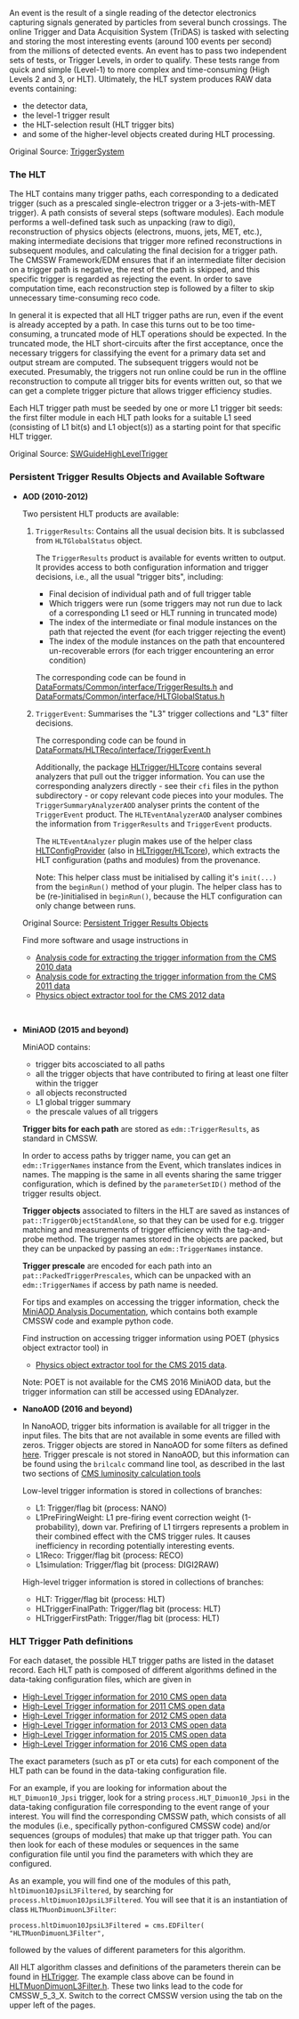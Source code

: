 An event is the result of a single reading of the detector electronics capturing signals generated by particles from several bunch crossings. The online Trigger and Data Acquisition System (TriDAS) is tasked with selecting and storing the most interesting events (around 100 events per second) from the millions of detected events. An event has to pass two independent sets of tests, or Trigger Levels, in order to qualify. These tests range from quick and simple (Level-1) to more complex and time-consuming (High Levels 2 and 3, or HLT). Ultimately, the HLT system produces RAW data events containing:

- the detector data,
- the level-1 trigger result
- the HLT-selection result (HLT trigger bits)
- and some of the higher-level objects created during HLT processing.

Original Source: [TriggerSystem](https://twiki.cern.ch/twiki/bin/view/CMSPublic/WorkBookCMSSWFramework#TriggerSystem "TriggerSystem")


### The HLT

The HLT contains many trigger paths, each corresponding to a dedicated trigger (such as a prescaled single-electron trigger or a 3-jets-with-MET trigger). A path consists of several steps (software modules). Each module performs a well-defined task such as unpacking (raw to digi), reconstruction of physics objects (electrons, muons, jets, MET, etc.), making intermediate decisions that trigger more refined reconstructions in subsequent modules, and calculating the final decision for a trigger path. The CMSSW Framework/EDM ensures that if an intermediate filter decision on a trigger path is negative, the rest of the path is skipped, and this specific trigger is regarded as rejecting the event. In order to save computation time, each reconstruction step is followed by a filter to skip unnecessary time-consuming reco code.

In general it is expected that all HLT trigger paths are run, even if the event is already accepted by a path. In case this turns out to be too time-consuming, a truncated mode of HLT operations should be expected. In the truncated mode, the HLT short-circuits after the first acceptance, once the necessary triggers for classifying the event for a primary data set and output stream are computed. The subsequent triggers would not be executed. Presumably, the triggers not run online could be run in the offline reconstruction to compute all trigger bits for events written out, so that we can get a complete trigger picture that allows trigger efficiency studies.

Each HLT trigger path must be seeded by one or more L1 trigger bit seeds: the first filter module in each HLT path looks for a suitable L1 seed (consisting of L1 bit(s) and L1 object(s)) as a starting point for that specific HLT trigger.

Original Source: [SWGuideHighLevelTrigger](https://twiki.cern.ch/twiki/bin/view/CMSPublic/SWGuideHighLevelTrigger#How_it_works "SWGuideHighLevelTrigger")

### Persistent Trigger Results Objects and Available Software

- <b>AOD (2010-2012)</b>

  Two persistent HLT products are available:

  1. `TriggerResults`: Contains all the usual decision bits. It is subclassed from `HLTGlobalStatus` object.

     The `TriggerResults` product is available for events written to output. It provides access to both configuration information and trigger decisions, i.e., all the usual "trigger bits", including:
     - Final decision of individual path and of full trigger table
     - Which triggers were run (some triggers may not run due to lack of a corresponding L1 seed or HLT running in truncated mode)
     - The index of the intermediate or final module instances on the path that rejected the event (for each trigger rejecting the event)
     - The index of the module instances on the path that encountered un-recoverable errors (for each trigger encountering an error condition)
     
     The corresponding code can be found in [DataFormats/Common/interface/TriggerResults.h](https://github.com/cms-sw/cmssw/blob/CMSSW_5_3_X/DataFormats/Common/interface/TriggerResults.h "TriggerResults.h") and [DataFormats/Common/interface/HLTGlobalStatus.h](https://github.com/cms-sw/cmssw/blob/CMSSW_5_3_X/DataFormats/Common/interface/HLTGlobalStatus.h "HLTGlobalStatus.h")

  2. `TriggerEvent`: Summarises the "L3" trigger collections and "L3" filter decisions.

     The corresponding code can be found in [DataFormats/HLTReco/interface/TriggerEvent.h](https://github.com/cms-sw/cmssw/blob/CMSSW_5_3_X/DataFormats/HLTReco/interface/TriggerEvent.h "TriggerEvent.h")

     Additionally, the package [HLTrigger/HLTcore](htts://github.com/cms-sw/cmssw/tree/CMSSW_5_3_X/HLTrigger/HLTcore "HLTrigger/HLTcore") contains several analyzers that pull out the trigger information. You can use the corresponding analyzers directly - see their `cfi` files in
the python subdirectory - or copy relevant code pieces into your modules. The `TriggerSummaryAnalyzerAOD` analyser prints the content of the `TriggerEvent` product. The `HLTEventAnalyzerAOD` analyser combines the information from `TriggerResults` and `TriggerEvent` products.

     The `HLTEventAnalyzer` plugin makes use of the helper class [HLTConfigProvider](https://github.com/cms-sw/cmssw/blob/CMSSW_5_3_X/HLTrigger/HLTcore/interface/HLTConfigProvider.h "HLTConfigProvider") (also in [HLTrigger/HLTcore](https://github.com/cms-sw/cmssw/tree/CMSSW_5_3_X/HLTrigger/HLTcore "HLTrigger/HLTcore")), which extracts the HLT configuration (paths and modules) from the provenance.

     Note: This helper class must be initialised by calling it's `init(...)`
from the `beginRun()` method of your plugin. The helper class has to be (re-)initialised in `beginRun()`, because the HLT
configuration can only change between runs.

  Original Source: [Persistent Trigger Results Objects](https://twiki.cern.ch/twiki/bin/view/CMSPublic/SWGuideHighLevelTrigger#Persistent_Trigger_Results_Objec "Persistent Trigger Results Objects")

  Find more software and usage instructions in

  - [Analysis code for extracting the trigger information from the CMS 2010 data](/record/5003)
  - [Analysis code for extracting the trigger information from the CMS 2011 data](/record/5004)
  - [Physics object extractor tool for the CMS 2012 data](/record/12501)

<br>

- <b>MiniAOD (2015 and beyond)</b>
  
  MiniAOD contains:
  - trigger bits accosciated to all paths
  - all the trigger objects that have contributed to firing at least one filter within the trigger
  - all objects reconstructed
  - L1 global trigger summary
  - the prescale values of all triggers
 
  <b>Trigger bits for each path</b> are stored as `edm::TriggerResults`, as standard in CMSSW.

  In order to access paths by trigger name, you can get an `edm::TriggerNames` instance from the Event, which translates indices in names. The mapping is the same in all events sharing the same trigger configuration, which is defined by the `parameterSetID()` method of the trigger results object.

  <b>Trigger objects</b> associated to filters in the HLT are saved as instances of `pat::TriggerObjectStandAlone`, so that they can be used for e.g. trigger matching and measurements of trigger efficiency with the tag-and-probe method. The trigger names stored in the objects are packed, but they can be unpacked by passing an `edm::TriggerNames` instance.

  <b>Trigger prescale</b> are encoded for each path into an `pat::PackedTriggerPrescales`, which can be unpacked with an `edm::TriggerNames` if access by path name is needed.

  For tips and examples on accessing the trigger information, check the [MiniAOD Analysis Documentation](https://twiki.cern.ch/twiki/bin/view/CMSPublic/WorkBookMiniAOD2015), which contains both example CMSSW code and example python code.

  Find instruction on accessing trigger information using POET (physics object extractor tool) in

  - [Physics object extractor tool for the CMS 2015 data](/record/12502).

  Note: POET is not available for the CMS 2016 MiniAOD data, but the trigger information can still be accessed using EDAnalyzer.

- <b>NanoAOD (2016 and beyond)</b>

  In NanoAOD, trigger bits information is available for all trigger in the input files. The bits that are not available in some events are filled with zeros. Trigger objects are stored in NanoAOD for some filters as defined [here](https://github.com/cms-sw/cmssw/blob/master/PhysicsTools/NanoAOD/python/triggerObjects_cff.py#L53). Trigger prescale is not stored in NanoAOD, but this information can be found using the `brilcalc` command line tool, as described in the last two sections of [CMS luminosity calculation tools](/docs/cms-guide-luminosity-calculation)
 
 
  Low-level trigger information is stored in collections of branches:
 
  - L1: Trigger/flag bit (process: NANO)
  - L1PreFiringWeight: L1 pre-firing event correction weight (1-probability), down var. Prefiring of L1 tirrgers represents a problem in their combined effect with the CMS trigger rules. It causes inefficiency in recording potentially interesting events.
  - L1Reco: Trigger/flag bit (process: RECO)
  - L1simulation: Trigger/flag bit (process: DIGI2RAW)

  High-level trigger information is stored in collections of branches:
 
  - HLT: Trigger/flag bit (process: HLT)
  - HLTriggerFinalPath: Trigger/flag bit (process: HLT)
  - HLTriggerFirstPath: Trigger/flag bit (process: HLT)

   
### HLT Trigger Path definitions

For each dataset, the possible HLT trigger paths are listed in the dataset record. Each HLT path is composed of different algorithms defined in the data-taking configuration files, which are given in

- [High-Level Trigger information for 2010 CMS open data](/record/1699)
- [High-Level Trigger information for 2011 CMS open data](/record/1700)
- [High-Level Trigger information for 2012 CMS open data](/record/1701)
- [High-Level Trigger information for 2013 CMS open data](/record/1702)
- [High-Level Trigger information for 2015 CMS open data](/record/23900)
- [High-Level Trigger information for 2016 CMS open data](/record/30300)

The exact parameters (such as pT or eta cuts) for each component of the HLT path can be found in the data-taking configuration file.

For an example, if you are looking for information about the `HLT_Dimuon10_Jpsi` trigger, look for a string `process.HLT_Dimuon10_Jpsi`
in the data-taking configuration file corresponding to the event range of your interest.
You will find the corresponding CMSSW path, which consists of all the modules (i.e., specifically python-configured CMSSW code)
and/or sequences (groups of modules) that make up that trigger path.
You can then look for each of these modules or sequences in the same configuration file until you find
the parameters with which they are configured.

As an example, you will find one of the modules of this path, `hltDimuon10JpsiL3Filtered`, by searching for
`process.hltDimuon10JpsiL3Filtered`. You will see that it is an instantiation of class `HLTMuonDimuonL3Filter`:

`process.hltDimuon10JpsiL3Filtered = cms.EDFilter( "HLTMuonDimuonL3Filter",`

followed by the values of different parameters for this algorithm.

All HLT algorithm classes and definitions of the parameters therein can be found in
[HLTrigger](https://github.com/cms-sw/cmssw/tree/CMSSW_5_3_X/HLTrigger "HLTrigger"). The example class above can be found in
[HLTMuonDimuonL3Filter.h](https://github.com/cms-sw/cmssw/blob/CMSSW_5_3_X/HLTrigger/Muon/interface/HLTMuonDimuonL3Filter.h "HLTMuonDimuonL3Filter.h"). These two links lead to the code for CMSSW_5_3_X. Switch to the correct CMSSW version using the tab on the upper left of the pages.
